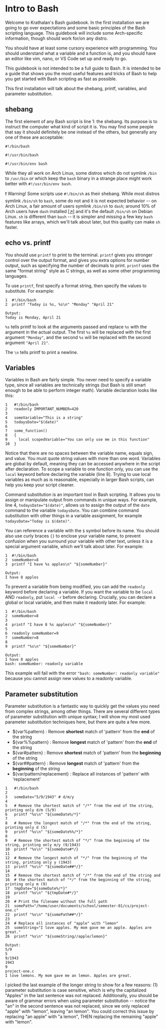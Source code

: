 # Intro to Bash

Welcome to Krathalan's Bash guidebook. In the first installation we are going to go over expectations and some basic principles of the Bash scripting language. This guidebook will include some Arch-specific information, though should work for/on any distro.

You should have at least some cursory experience with programming. You should understand what a variable and a function is, and you should have an editor like vim, nano, or VS Code set up and ready to go.

This guidebook is not intended to be a full guide to Bash. It is intended to be a guide that shows you the most useful features and tricks of Bash to help you get started with Bash scripting as fast as possible.

This first installation will talk about the shebang, printf, variables, and parameter substitution.

## shebang
The first element of any Bash script is line 1: the shebang. Its purpose is to instruct the computer what kind of script it is. You may find some people that say it should definitely be one instead of the others, but generally any one of these are acceptable:

```
#!/bin/bash

#!/usr/bin/bash

#!/usr/bin/env bash
```

While they all work on Arch Linux, some distros which do not symlink `/bin` to `/usr/bin` or which keep the `bash` binary in a strange place might work better with `#!/usr/bin/env bash`.

❗ Warning! Some scripts use `#!/bin/sh` as their shebang. While most distros symlink `/bin/sh` to `bash`, some do not and it is not expected behavior -- on Arch Linux, a fair amount of users symlink `/bin/sh` to `dash`; around 10% of Arch users have `dash` installed [\[↗\]](https://pkgstats.archlinux.de/packages#query=dash) and it's the default `/bin/sh` on Debian Linux. `sh` is different than `bash` -- it is simpler and missing a few key `bash` features like arrays, which we'll talk about later, but this quality can make `sh` faster.

## echo vs. printf
You should use `printf` to print to the terminal. `printf` gives you stronger control over the output format, and gives you extra options for number output, such as specifying the number of decimals to print. `printf` uses the same "format string" style as C strings, as well as some other programming languages. 

To use `printf`, first specify a format string, then specify the values to substitute. For example:

```
1  #!/bin/bash
2  printf "Today is %s, %s\n" "Monday" "April 21"

Output:
Today is Monday, April 21
```

`%s` tells printf to look at the arguments passed and replace `%s` with the argument in the actual output. The first `%s` will be replaced with the first argument `"Monday"`, and the second `%s` will be replaced with the second argument `"April 21"`.

The `\n` tells printf to print a newline.

## Variables
Variables in Bash are fairly simple. You never need to specify a variable type, since all variables are technically strings (but Bash is still smart enough to be able to perform integer math). Variable declaration looks like this:

```
1   #!/bin/bash
2   readonly IMPORTANT_NUMBER=420
3
4   someVariable="This is a string"
5   todaysDate="$(date)"
6 
7   some_function()
8   {
9     local scopedVariable="You can only use me in this function"
10  }
```

Notice that there are no spaces between the variable name, equals sign, and value. You must quote string values with more than one word. Variables are global by default, meaning they can be accessed anywhere in the script after declaration. To scope a variable to one function only, you can use the `local` keyword before declaring the variable (line 8). Trying to use local variables as much as is reasonable, especially in larger Bash scripts, can help you keep your script cleaner.

Command substitution is an important tool in Bash scripting. It allows you to assign or manipulate output from commands in unique ways. For example, line 4, `todaysDate="$(date)"`, allows us to assign the output of the `date` command to the variable `todaysDate`. You can combine command substitution with other things in a variable assignment, for example `todaysDate="Today is $(date)"`.

You can reference a variable with the `$` symbol before its name. You should also use curly braces `{}` to enclose your variable name, to prevent confusion when you surround your variable with other text, unless it is a special argument variable, which we'll talk about later. For example:

```
1  #!/bin/bash
2  someNumber=8
3  printf "I have %s apples\n" "${someNumber}"

Output:
I have 8 apples
```

To prevent a variable from being modified, you can add the `readonly` keyword before declaring a variable. If you want the variable to be `local` AND `readonly`, put `local -r` before declaring. Crucially, you can declare a global or local variable, and then make it readonly later. For example:

```
1  #!/bin/bash
2  someNumber=8
3
4  printf "I have 8 %s apples\n" "${someNumber}"
5
6  readonly someNumber=9
7  someNumber=8
8
9  printf "%s\n" "${someNumber}"

Output:
I have 8 apples
bash: someNumber: readonly variable
```

This example will fail with the error `"bash: someNumber: readonly variable"` because you cannot assign new values to a readonly variable.

## Parameter substitution
Parameter substitution is a fantastic way to quickly get the values you need from complex strings, among other things. There are several different types of parameter substitution with unique syntax; I will show my most used parameter substitution techniques here, but there are quite a few more.

- ${var%pattern} : Remove **shortest** match of 'pattern' from the **end** of the string
- ${var%%pattern} : Remove **longest** match of 'pattern' from the **end** of the string
- ${var#pattern} : Remove **shortest** match of 'pattern' from the **beginning** of the string
- ${var##pattern} : Remove **longest** match of 'pattern' from the **beginning** of the string
- ${var/pattern/replacement} : Replace all instances of 'pattern' with 'replacement'

```
1   #!/bin/bash
2  
3   someDate="5/9/1943" # d/m/y
4
5   # Remove the shortest match of "/*" from the end of the string, printing only d/m (5/9)
6   printf "%s\n" "${someDate%/*}"
7
8   # Remove the longest match of "/*" from the end of the string, printing only d (5)
9   printf "%s\n" "${someDate%%/*}"
8
9   # Remove the shortest match of "*/" from the beginning of the string, printing only m/y (9/1943)
10  printf "%s\n" "${someDate#*/}
11
12  # Remove the longest match of "*/" from the beginning of the string, printing only y (1943)
13  printf "%s\n" "${someDate##*/}"
14
15  # Remove the shortest match of "/*" from the end of the string and
16  # the shortest match of "*/" from the beginning of the string, printing only m (9)
17  tmpDate="${someDate%/*}"
18  printf "%s\n" "${tmpDate#*/}"
19
20  # Print the filename without the full path
21  somePath="/home/user/documents/school/semester-01/cs/project-one.c"
22  printf "%s\n" "${somePath##*/}"
23
24  # Replace all instances of "apple" with "lemon"
25  someString="I love apples. My mom gave me an apple. Apples are great."
26  printf "%s\n" "${someString//apple/lemon}"

Output:
5/9
5
9/1943
1943
9
project-one.c
I love lemons. My mom gave me an lemon. Apples are great.
```

I picked the last example of the longer string to show for a few reasons: (1) parameter substitution is case sensitive, which is why the capitalized "Apples" in the last sentence was not replaced. Additionally, you should be aware of grammar errors when using parameter substitution -- notice the "an" in the second sentence was not replaced, since we only replaced "apple" with "lemon", leaving "an lemon". You could correct this issue by replacing "an apple" with "a lemon", THEN replacing the remaining "apple" with "lemon".